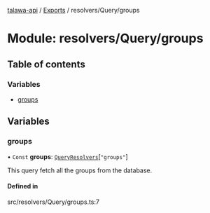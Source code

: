 [talawa-api](../README.md) / [Exports](../modules.md) / resolvers/Query/groups

# Module: resolvers/Query/groups

## Table of contents

### Variables

- [groups](resolvers_Query_groups.md#groups)

## Variables

### groups

• `Const` **groups**: [`QueryResolvers`](types_generatedGraphQLTypes.md#queryresolvers)[``"groups"``]

This query fetch all the groups from the database.

#### Defined in

src/resolvers/Query/groups.ts:7
